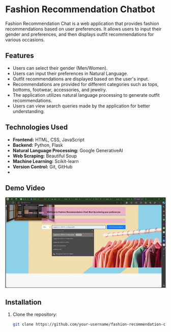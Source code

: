 # Fashion Recommendation Chatbot

Fashion Recommendation Chat is a web application that provides fashion recommendations based on user preferences. It allows users to input their gender and preferences, and then displays outfit recommendations for various occasions.

## Features

- Users can select their gender (Men/Women).
- Users can input their preferences in Natural Language.
- Outfit recommendations are displayed based on the user's input.
- Recommendations are provided for different categories such as tops, bottoms, footwear, accessories, and jewelry.
- The application utilizes natural language processing to generate outfit recommendations.
- Users can view search queries made by the application for better understanding.

## Technologies Used

- **Frontend:** HTML, CSS, JavaScript
- **Backend:** Python, Flask
- **Natural Language Processing:** Google GenerativeAI
- **Web Scraping:** Beautiful Soup
- **Machine Learning:** Scikit-learn
- **Version Control:** Git, GitHub
- 
## Demo Video

![Watch the demo video](/working.gif)

## Installation

1. Clone the repository:
   ```bash
   git clone https://github.com/your-username/fashion-recommendation-chat.git
